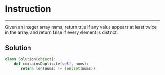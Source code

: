 # Instruction
___
Given an integer array nums, return true if any value appears at least twice in the array, and return false if every element is distinct.

## Solution

```Python
class Solution(object):
    def containsDuplicate(self, nums):
       return len(nums) != len(set(nums))
```
